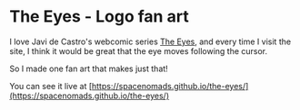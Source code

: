 # The Eyes - Logo fan art

I love Javi de Castro's webcomic series [The Eyes](https://www.javidecastro.com/theeyes), and every time I visit the site, I think it would be great that the eye moves following the cursor.

So I made one fan art that makes just that!

You can see it live at [https://spacenomads.github.io/the-eyes/](https://spacenomads.github.io/the-eyes/)
